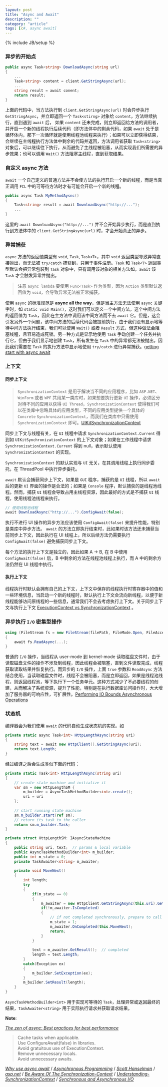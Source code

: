 ```yaml
---
layout: post
title: "Async and Await"
description: ""
category: "article"
tags: [c#, async await]
---
```

{% include JB/setup %}


### 异步的开始点


``` c#
public async Task<string> DownloadAsync(string url)
{
	...
	Task<string> content = client.GetStringAsync(url);
	...
	string result = await conent;
	return result;
}
```

上面的代码中，当方法执行到 `client.GetStringAsync(url)` 时会异步执行 `GetStringAsync`，并立即返回一个 `Task<stirng>` 对象给 `content`，方法继续执行，直到遇到 `await` 后， 如果 `content` 还未完成，则立即返回给方法的调用者，并开启一个新的线程执行后续代码（即方法体中的剩余代码，如果 `await` 处于是循环体内，那下一次循环就是使用线程池线程来执行）；如果可以立即获得结果，会继续在主线程执行方法体中剩余的代码并返回，方法调用者获取 `Task<string>` 对象后，可以继续往下执行，从而避免了主线程被阻塞，从而实现我们所需要的异步效果；也可以调用 `Wait()` 方法阻塞主线程，直到获取结果。

### 自定义 async 方法

`await` 一个自己定义的普通方法并不会使方法的执行开启一个新的线程，而是当真正调用 `FCL` 中的可等待方法时才有可能会开启一个新的线程。

``` c#
public async Task MyMethodAysnc()
{
	Task<string> result = await DownloadAsync("http://...");
	...
}
```

这里的 `await DownloadAsync("http://...")` 并不会开始异步执行，而是直到执行到方法体中的 `client.GetStringAsync(url)` 时，才会开始真正的异步。

### 异常捕获

`async` 方法的返回值类型有 `void`, `Task`, `Task<T>`，其中 `void` 返回类型导致异常直接抛出，而无法被 `try/catch` 捕获到，只用于事件注册。`Task` 和 `Task<T>` 返回类型默认会把异常包装到 `Task` 对象中，只有调用该对象的相关方法如，`await` 该 `Task` 才会触发异常并抛出。

> 注意 `async lambda` 要使用 `Func<Task>` 作为类型，因为 `Action` 类型默认返回值为 `void`，会导致异常无法被正常捕获。

使用 `async` 的标准规范是 **async all the way**，但是当主方法无法使用 `async` 关键字时，如 `static void Main()`，这时我们可以定义一个中间方法，这个中间方法的返回值为 `Task`，因此在主方法中调用该中间方法而不去 `await` 它。但是，这会引发另外一个问题，该中间方法的后续代码会被提前执行，由于我们没有显示地等待中间方法执行结束，我们可以使用 `Wait()` 或者 `Result` 方式，但这种做法会阻塞线程，且容易造成死锁。另一种方式是显示地使用 `Task` 手动创建一个任务并执行它，但由于我们显示地创建 `Task`，所有发生在 `Task` 中的异常都无法被抛出，因此我们需要在 `Task` 的执行方法中显示地使用 `try/catch` 进行异常捕获。[getting start with async await](https://blog.xamarin.com/getting-started-with-async-await/)


### 上下文

#### 同步上下文

> `SynchronizationContext` 是用于解决当不同的应用程序，比如 `ASP.NET`、`WinForm` 或者 `WPF` 共用某一类库时，如果想要执行更新 `UI` 操作，必须区分对待不同的应用以获得 `UI Thread`，`SynchronizationContext` 使得我们可以在类库中忽略具体的应用类型，不同的应用类型提供一个具体的 `Concrete`  `SynchronizationContext`，而我们在类库中只需使用 `SynchronizationContext` 即可。[UIKitSynchronizationContext](https://github.com/xamarin/xamarin-macios/blob/master/src/UIKit/UIKitSynchronizationContext.cs)

同步上下文与线程有关，在 `UI` 线程中请求 `SynchronizationContext.Current` 得到如 `UIKitSynchronizationContext` 的上下文对象；如果在工作线程中请求 `SynchronizationContext.Current` 得到 null，表示默认使用 `SynchronizationContext` 的实现。

`SynchronizationContext` 的默认实现与 `UI` 无关，在其调用线程上执行同步委托，在 ThreadPool 中执行异步委托。

`await` 默认会捕获同步上下文，如果是 `GUI` 程序，捕获的是 `UI` 线程，所以 `await` 后的更新 `UI` 界面的操作是合法的；如果是 `Console` 程序，默认捕获的是线程池线程。然而，捕获 `UI` 线程会导致占用主线程资源，因此最好的方式是不捕获 `UI` 线程，使用线程池线程来执行。

``` c#
// 使用线程池线程
await DownloadAsync("http://...").ConfigAwait(false);
```
执行不进行 UI 操作的异步方法应该使用 `ConfigAwait(false)` 来提升性能，特别是类库中异步方法。 `await` 的方法立即执行结束时，此如果时该方法还未捕获当前同步上下文，因此执行在 UI 线程上，所以后续方法仍需要执行 `ConfigAwait(false)` 避免捕获同步上下文。

每个方法的执行上下文是独立的，因此如果 A -> B, 在 B 中使用 `ConfigAwait(false)` 后，B 中剩余的方法在线程池线程上执行，而 A 中的剩余方法仍然在 UI 线程中执行。

#### 执行上下文

线程执行时默认会拥有自己的上下文，上下文中保存的线程执行时寄存器中的值和一些环境信息，当启动一个新的线程时，默认执行上下文会流向新线程，以便于新线程能够访问原线程的一些信息，通常我们不会去考虑执行上下文。关于同步上下文与执行上下文 [ExecutionContext vs SynchronizationContext](http://blogs.msdn.com/b/pfxteam/archive/2012/06/15/executioncontext-vs-synchronizationcontext.aspx) 。

### 异步执行 `I/O` 密集型操作

``` c#
using (FileStream fs = new FileStream(filePath, FileMode.Open, FileAccess.Read, FileShare.Read, 8, true)) 
{ 
	await fs.ReadAsync(...);
} 

```

普通的 `I/O` 操作，当线程从 user-mode 到 kernel-mode 读取磁盘文件时，由于读取磁盘文件的操作不涉及到线程，因此线程会被阻塞，直到文件读取完成，线程获取读取结果并恢复执行。而异步的 `I/O` 操作，上面 `true` 参数和 `ReadAsync` 方法结合使用，当读取磁盘文件时，线程不会被阻塞，而是立即返回，如果是线程池线程，则返回线程池，等下执行下一个任务单元。这种方式减少了不必要线程的创建，从而解决了系统资源，提升了性能，特别是在执行数据库访问操作时，大大增加了服务器的可响应性，可扩展性。[Performing IO Bounds Asynchronous Operations](https://www.wintellectnow.com/Videos/Watch/performing-i-o-bound-asynchronous-operations?videoId=performing-i-o-bound-asynchronous-operations) 

### 状态机

编译器会为我们使用 `await` 的代码自动生成状态机的实现。如

```csharp
private static async Task<int> HttpLengthAsync(string uri)
{
    string text = await new HttpClient().GetStringAsync(uri);
    return text.Length;
}
```

经过编译之后会生成类似下面的代码：

```csharp
private static Task<int> HttpLengthAsync(string uri)
{
    // create state machine and initialize it
    var sm = new HttpLengthSM {
        m_builder = AsyncTaskMethodBuilder<int>.create();
        uri = uri
    };
    
    // start running state machine
    sm.m_builder.start(ref sm);
    // return its task to the caller
    return sm.m_builder.Task;
}

private struct HttpLengthSM: IAsyncStateMachine
{
    public string uri, text;  // params & local variable
    public AsyncTaskMethodBuilder<int> m_builder;
    public int m_state = 0;
    private TaskAwaiter<string> m_awaiter;
    
    private void MoveNext()
    {
        int length;
        try
        {
            if(m_state == 0)
            {
                m_awaiter = new HttpClient.GetStringAsync(this.uri).GetAwaiter();
                if(!m_awaiter.IsCompleted)
                {
                    // if not completed synchronously, prepare to call back
                    m_state = 1;
                    m_awaiter.OnCompleted(this.MoveNext);
                    return;
                }
            }
            
            text = m_awaiter.GetResult();  // completed
            length = text.Length;
        }
        catch(Exception ex)
        {
            m_builder.SetException(ex);
        }
        m_builder.SetResult(length);
    }
}
```

`AsyncTaskMethodBuilder<int>` 用于实现可等待的 `Task`，处理异常或返回最终的结果，`TaskAwaiter<string>` 用于实际执行请求并获取请求结果。

**Note**:

[*The zen of async: Best practices for best performance*](https://channel9.msdn.com/events/Build/BUILD2011/TOOL-829T)

> Cache tasks when applicable.  
> Use ConfigureAwait(false) in libraries.  
> Avoid gratuitous use of ExecutionContext.  
> Remove unnecessary locals.  
> Avoid unnecessary awaits.


[*Why use async await*](https://msdn.microsoft.com/en-us/magazine/hh456403.aspx) / 
[*Asynchronous Programming*](http://msdn.microsoft.com/en-us/library/hh191443(v=vs.110).aspx) / 
[*Scott Hanselman*](http://www.hanselman.com/blog/TheMagicOfUsingAsynchronousMethodsInASPNET45PlusAnImportantGotcha.aspx) / 
[*asp.net*](http://www.asp.net/web-forms/overview/performance-and-caching/using-asynchronous-methods-in-aspnet-45) /
[*Be Aware Of The Synchronization-Context*](http://www.gamlor.info/wordpress/2010/10/c-5-0-async-feature-be-aware-of-the-synchronization-context/) / [*Understanding-SynchronizationContext*](http://www.codeproject.com/Articles/31971/Understanding-SynchronizationContext-Part-I) / 
[*Synchronous and Asynchronous I/O*](http://msdn.microsoft.com/en-us/library/windows/desktop/aa365683(v=vs.85).aspx)

